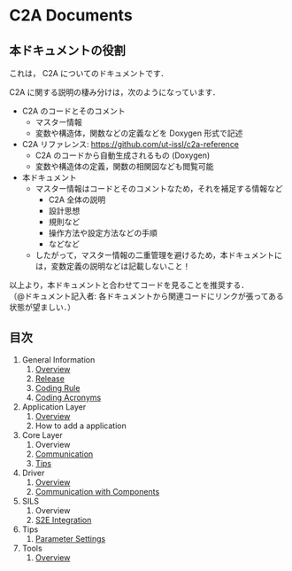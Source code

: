 # C2A Documents

## 本ドキュメントの役割
これは， C2A についてのドキュメントです．

C2A に関する説明の棲み分けは，次のようになっています．

- C2A のコードとそのコメント
    - マスター情報
    - 変数や構造体，関数などの定義などを Doxygen 形式で記述
- C2A リファレンス: https://github.com/ut-issl/c2a-reference
    - C2A のコードから自動生成されるもの (Doxygen)
    - 変数や構造体の定義，関数の相関図なども閲覧可能
- 本ドキュメント
    - マスター情報はコードとそのコメントなため，それを補足する情報など
        - C2A 全体の説明
        - 設計思想
        - 規則など
        - 操作方法や設定方法などの手順
        - などなど
    - したがって，マスター情報の二重管理を避けるため，本ドキュメントには，変数定義の説明などは記載しないこと！

以上より，本ドキュメントと合わせてコードを見ることを推奨する．  
（@ドキュメント記入者: 各ドキュメントから関連コードにリンクが張ってある状態が望ましい．）


## 目次

1. General Information
    1. [Overview](./general/overview.md)
    1. [Release](./general/release.md)
    1. [Coding Rule](./general/coding_rule.md)
    1. [Coding Acronyms](./general/coding_acronyms.md)
1. Application Layer
    1. [Overview](./application/overview.md)
    1. How to add a application
1. Core Layer
    1. Overview
    1. [Communication](./core/communication.md)
    1. [Tips](./core/tips.md)
1. Driver
    1. [Overview](./component_driver/overview.md)
    1. [Communication with Components](./component_driver/communication_with_components.md)
1. SILS
    1. Overview
    1. [S2E Integration](./sils/s2e_integration.md)
1. Tips
    1. [Parameter Settings](./tips/parameter_settings.md)
1. Tools
    1. [Overview](./tools/overview.md)
